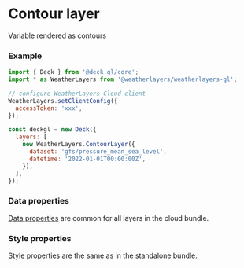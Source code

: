 # Contour layer

Variable rendered as contours

### Example

```javascript
import { Deck } from '@deck.gl/core';
import * as WeatherLayers from '@weatherlayers/weatherlayers-gl';

// configure WeatherLayers Cloud client
WeatherLayers.setClientConfig({
  accessToken: 'xxx',
});

const deckgl = new Deck({
  layers: [
    new WeatherLayers.ContourLayer({
      dataset: 'gfs/pressure_mean_sea_level',
      datetime: '2022-01-01T00:00:00Z',
    }),
  ],
});
```

### Data properties

[Data properties](../data.md) are common for all layers in the cloud bundle.

### Style properties

[Style properties](../../standalone-bundle/layers/contour-layer.md) are the same as in the standalone bundle.
